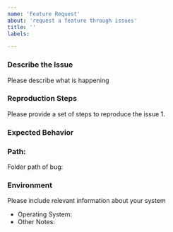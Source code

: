 ```yaml
---
name: 'Feature Request'
about: 'request a feature through issues'
title: ''
labels:

---
```


### Describe the Issue
Please describe what is happening


### Reproduction Steps
Please provide a set of steps to reproduce the issue
1. 

### Expected Behavior

### Path:
Folder path of bug:


### Environment

Please include relevant information about your system

* Operating System:
* Other Notes:
